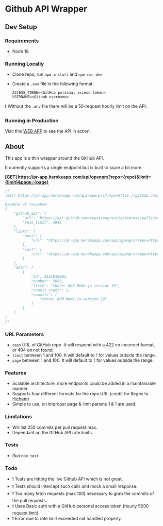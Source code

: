 # Github API Wrapper

## Dev Setup

### Requirements

- Node 18

### Running Locally

- Clone repo, run `npm install` and `npm run dev`
- Create a `.env` file in the following format:

  ```text
  ACCESS_TOKEN=<GitHub personal access token>
  USERNAME=<Github username>
  ```

❗ Without the `.env` file there will be a 50-request hourly limit on the API.

### Running in Production

Visit this [WEB APP](https://pr-app.herokuapp.com/) to see the API in action.

## About

This app is a thin wrapper around the GitHub API.

It currently supports a single endpoint but is built to scale a bit more.

**[GET] https://pr-app.herokuapp.com/api/openprs?repo={repo}&limit={limit}&page={page}**

```js
/*
[GET] https://pr-app.herokuapp.com/api/openprs?repo=https://github.com/expressjs/express&limit=1&page=1

Example of response:
{
    "github_api": {
        "url": "https://api.github.com/repos/expressjs/express/pulls?state=open&per_page=1&page=1",
        "rate_limit": 4948
    },
    "links": {
        "next": {
            "url": "https://pr-app.herokuapp.com/api/openprs?repo=https://github.com/expressjs/express&limit=1&page=2"
        },
        "last": {
            "url": "https://pr-app.herokuapp.com/api/openprs?repo=https://github.com/expressjs/express&limit=1&page=53"
        }
    },
    "data": [
        {
            "id": 1165838603,
            "number": 5063,
            "title": "chore: Add Node.js version 19",
            "commit_count": 1,
            "commits": [
                "chore: Add Node.js version 19"
            ]
        }
    ]
}
/*
```

### URL Parameters

- `repo` URL of GitHub repo. It will respond with a 422 on incorrect format, or 404 on not found.
- `limit` between 1 and 100. It will default to 1 for values outside the range.
- `page` between 1 and 100. It will default to 1 for values outside the range.

### Features

- Scalable architecture, more endpoints could be added in a maintainable manner.
- Supports four different formats for the repo URL (credit for Regex to [Hicham](https://serverfault.com/a/917253))
- Simple to use, on improper page & limit params 1 & 1 are used.

### Limitations

- Will list 250 commits per pull request max.
- Dependant on the GitHub API rate limits.

### Tests

- Run `npm test`

### Todo

- ❗ Tests are hitting the live Github API which is not great.
- ❗ Tests should intercept such calls and mock a small response.
- ❗ Too many fetch requests (max 100) necessary to grab the commits of the pull requests.
- ❗ Uses Basic auth with a GitHub personal access token (hourly 5000 request limit).
- ❗ Error due to rate limit exceeded not handled properly.
